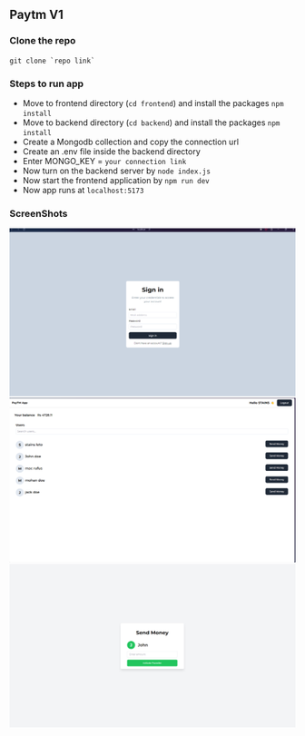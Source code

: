 ## Paytm V1

### Clone the repo

    git clone `repo link`

### Steps to run app

 - Move to frontend directory (`cd frontend`) and install the packages `npm install`
 - Move to backend directory (`cd backend`) and install the packages `npm install`
 - Create a Mongodb collection and copy the connection url
 - Create an .env file inside the backend directory
 - Enter MONGO_KEY = `your connection link`
 - Now turn on the backend server by `node index.js`
 - Now start the frontend application by `npm run dev`
 - Now app runs at `localhost:5173`

 ### ScreenShots 

 <img  alt="SignIn" src="https://raw.githubusercontent.com/stainsleto/Learning-JS-FrameWorks/main/100xdevs/paytm/assets/signin.png?raw=true" />
 <img  alt="Dashboard" src="https://raw.githubusercontent.com/stainsleto/Learning-JS-FrameWorks/main/100xdevs/paytm/assets/dashboard.png?raw=true" />
 <img  alt="Send Money" src="https://raw.githubusercontent.com/stainsleto/Learning-JS-FrameWorks/main/100xdevs/paytm/assets/send.png?raw=true" />




